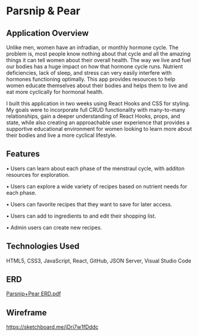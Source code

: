# Parsnip & Pear

## Application Overview

Unlike men, women have an infradian, or monthly hormone cycle.  The problem is, most people know nothing about that cycle and all the amazing things it can tell women about their overall health. The way we live and fuel our bodies has a huge impact on how that hormone cycle runs. Nutrient deficiencies, lack of sleep, and stress can very easily interfere with hormones functioning optimally. This app provides resources to help women educate themselves about their bodies and helps them to live and eat more cyclically for hormonal health.

I built this application in two weeks using React Hooks and CSS for styling. My goals were to incorporate full CRUD functionality with many-to-many relationships, gain a deeper understanding of React Hooks, props, and state, while also creating an approachable user experience that provides a supportive educational environment for women looking to learn more about their bodies and live a more cyclical lifestyle.  

## Features

• Users can learn about each phase of the menstraul cycle, with additon resources for exploration. 

• Users can explore a wide variety of recipes based on nutrient needs for each phase.

• Users can favorite recipes that they want to save for later access. 

• Users can add to ingredients to and edit their shopping list.

• Admin users can create new recipes.

## Technologies Used
HTML5, CSS3, JavaScript, React, GitHub, JSON Server, Visual Studio Code

## ERD
[Parsnip+Pear ERD.pdf](https://github.com/graceehparce/ParsnipAndPear/files/9700131/Parsnip%2BPear.ERD.pdf)

## Wireframe
https://sketchboard.me/jDri7w1fDddc
